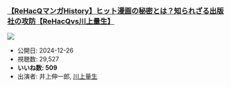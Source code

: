 ### [【ReHacQマンガHistory】ヒット漫画の秘密とは？知られざる出版社の攻防【ReHacQvs川上量生】](https://www.youtube.com/watch?v=dFxdF4EVmAk)
[![](https://img.youtube.com/vi/dFxdF4EVmAk/sddefault.jpg)](https://www.youtube.com/watch?v=dFxdF4EVmAk)
-   公開日: 2024-12-26
-   視聴数: 29,527
-   **いいね数: 509**
-   出演者: 井上伸一郎, [川上量生](/rehacq_fan/people/川上量生 "wikilink")
